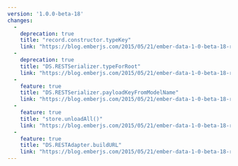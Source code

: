 ```yaml
---
version: '1.0.0-beta-18'
changes:
  -
    deprecation: true
    title: "record.constructor.typeKey"
    link: "https://blog.emberjs.com/2015/05/21/ember-data-1-0-beta-18-released.html"
  -
    deprecation: true
    title: "DS.RESTSerializer.typeForRoot"
    link: "https://blog.emberjs.com/2015/05/21/ember-data-1-0-beta-18-released.html"
  -
    feature: true
    title: "DS.RESTSerializer.payloadKeyFromModelName"
    link: "https://blog.emberjs.com/2015/05/21/ember-data-1-0-beta-18-released.html"
  -
    feature: true
    title: "store.unloadAll()"
    link: "https://blog.emberjs.com/2015/05/21/ember-data-1-0-beta-18-released.html"
  -
    feature: true
    title: "DS.RESTAdapter.buildURL"
    link: "https://blog.emberjs.com/2015/05/21/ember-data-1-0-beta-18-released.html"
---
```


